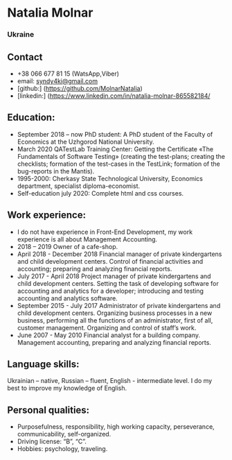 # Natalia Molnar #

### Ukraine ### 

## Contact ##
-  +38 066 677 81 15 (WatsApp,Viber)
-  email: syndy4ki@gmail.com
-  [github:] (https://github.com/MolnarNatalia)
-  [linkedin:] (https://www.linkedin.com/in/natalia-molnar-865582184/

## Education: 
- September 2018 – now PhD student: A PhD student of the Faculty of Economics at the Uzhgorod National University.
- March 2020 QATestLab Training Center: Getting the Certificate «The Fundamentals of Software Testing» (creating the test-plans; creating the checklists; formation of the test-cases in the TestLink; formation of the bug-reports in the Mantis).
- 1995-2000: Cherkasy State Technological University, Economics department, specialist diploma-economist.
- Self-education july 2020: Complete html and css courses.

## Work experience: 
- I do not have experience in Front-End Development, my work experience is all about Management Accounting.
- 2018 – 2019 Owner of a cafe-shop.
- April 2018 - December 2018 Financial manager of private kindergartens and child development centers. Control of financial activities and accounting; preparing and analyzing financial reports.
- July 2017 - April 2018 Project manager of private kindergartens and child development centers. Setting the task of developing software for accounting and analytics for a developer; introducing and testing accounting and analytics software.
- September 2015 - July 2017 Administrator of private kindergartens and child development centers. Organizing business processes in a new business, performing all the functions of an administrator, first of all, customer management. Organizing and control of staff’s work.
- June 2007 - May 2010 Financial analyst for a building company. Management accounting, preparing and analyzing financial reports.

## Language skills: 
Ukrainian – native, Russian – fluent, English - intermediate level. I do my best to improve my knowledge of English.

## Personal qualities: 
- Purposefulness, responsibility, high working capacity, perseverance, communicability, self-organized. 
- Driving license: “В”, “С”. 
- Hobbies: psychology, traveling.

